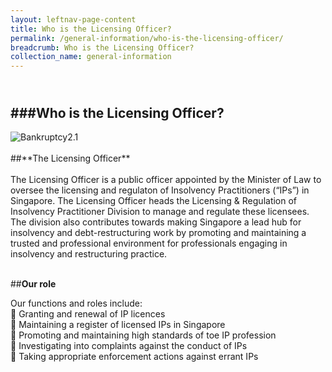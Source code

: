 ```yaml
---
layout: leftnav-page-content
title: Who is the Licensing Officer?
permalink: /general-information/who-is-the-licensing-officer/
breadcrumb: Who is the Licensing Officer?
collection_name: general-information
---
```


<br>###**Who is the Licensing Officer?** <br>
---
<div class="image">
<img src="/images/cut.jpg" alt="Bankruptcy2.1" ttle="Bankruptcy2.1">
</div>
<br>##**The Licensing Officer** <br>
<br>
The Licensing Officer is a public officer appointed by the Minister of Law to oversee the
licensing and regulaton of Insolvency Practitioners (“IPs”) in Singapore. The Licensing
Officer heads the Licensing & Regulation of Insolvency Practitioner Division to manage and
regulate these licensees. The division also contributes towards making Singapore a lead hub
for insolvency and debt-restructuring work by promoting and maintaining a trusted and
professional environment for professionals engaging in insolvency and restructuring
practice.<br>

<br>##**Our role** <br>

Our functions and roles include:
<br> Granting and renewal of IP licences
<br> Maintaining a register of licensed IPs in Singapore
<br> Promoting and maintaining high standards of toe IP profession
<br> Investigating into complaints against the conduct of IPs
<br> Taking appropriate enforcement actions against errant IPs<br>
